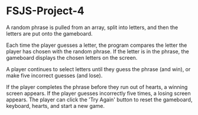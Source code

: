 # FSJS-Project-4
 
A random phrase is pulled from an array, split into letters, and then the letters are put onto the gameboard.

Each time the player guesses a letter, the program compares the letter the player has chosen with the random phrase. If the letter is in the phrase, the gameboard displays the chosen letters on the screen.

A player continues to select letters until they guess the phrase (and win), or make five incorrect guesses (and lose).

If the player completes the phrase before they run out of hearts, a winning screen appears. If the player guesses incorrectly five times, a losing screen appears. The player can click the 'Try Again' button to reset the gameboard, keyboard, hearts, and start a new game.
